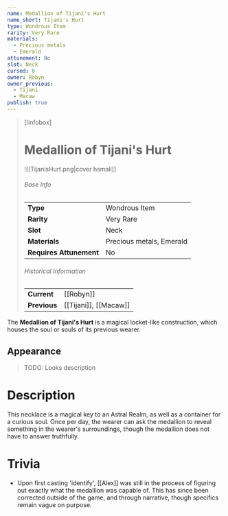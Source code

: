 ```yaml
---
name: Medallion of Tijani's Hurt
name_short: Tijani's Hurt
type: Wondrous Item
rarity: Very Rare
materials:
  - Precious metals
  - Emerald
attunement: No
slot: Neck
cursed: 0
owner: Robyn
owner_previous:
  - Tijani
  - Macaw
publish: true
---
```

> [!infobox]  
> # Medallion of Tijani's Hurt
> ![[TijanisHurt.png|cover hsmall]]
> ###### Base Info
> | | |
> |---|---|
> | **Type** | Wondrous Item |
> | **Rarity** | Very Rare |
> | **Slot** | Neck |
> | **Materials** | Precious metals, Emerald |
> | **Requires Attunement** | No |
> ###### Historical Information
> | | |
> |---|---|
> | **Current** | [[Robyn]] |
> | **Previous** | [[Tijani]], [[Macaw]] |

The **Medallion of Tijani's Hurt** is a magical locket-like construction, which houses the soul or souls of its previous wearer.
## Appearance
>TODO: Looks description
# Description
This necklace is a magical key to an Astral Realm, as well as a container for a curious soul. Once per day, the wearer can ask the medallion to reveal something in the wearer's surroundings, though the medallion does not have to answer truthfully.
# Trivia
- Upon first casting 'identify', [[Alex]] was still in the process of figuring out exactly what the medallion was capable of. This has since been corrected outside of the game, and through narrative, though specifics remain vague on purpose.